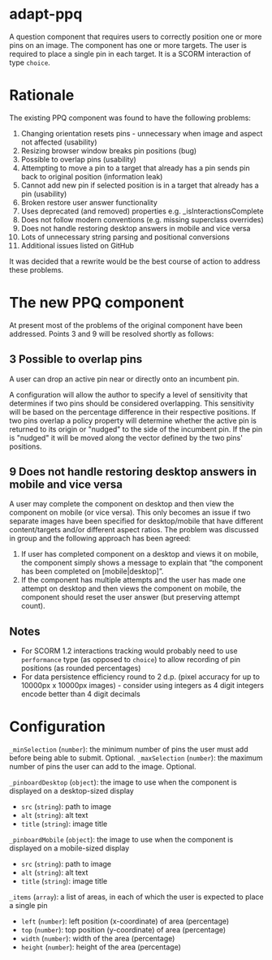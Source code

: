 # adapt-ppq

A question component that requires users to correctly position one or more pins on an image. The component has one or more targets. The user is required to place a single pin in each target. It is a SCORM interaction of type `choice`.

# Rationale

The existing PPQ component was found to have the following problems:

1. Changing orientation resets pins - unnecessary when image and aspect not affected (usability)
2. Resizing browser window breaks pin positions (bug)
3. Possible to overlap pins (usability)
4. Attempting to move a pin to a target that already has a pin sends pin back to original position (information leak)
5. Cannot add new pin if selected position is in a target that already has a pin (usability)
6. Broken restore user answer functionality
7. Uses deprecated (and removed) properties e.g. _isInteractionsComplete
8. Does not follow modern conventions (e.g. missing superclass overrides)
9. Does not handle restoring desktop answers in mobile and vice versa
10. Lots of unnecessary string parsing and positional conversions
11. Additional issues listed on GitHub

It was decided that a rewrite would be the best course of action to address these problems.

# The new PPQ component

At present most of the problems of the original component have been addressed. Points 3 and 9 will be resolved shortly as follows:

## 3 Possible to overlap pins

A user can drop an active pin near or directly onto an incumbent pin.

A configuration will allow the author to specify a level of sensitivity that determines if two pins should be considered overlapping. This sensitivity will be based on the percentage difference in their respective positions. If two pins overlap a policy property will determine whether the active pin is returned to its origin or "nudged" to the side of the incumbent pin. If the pin is "nudged" it will be moved along the vector defined by the two pins' positions.

## 9 Does not handle restoring desktop answers in mobile and vice versa

A user may complete the component on desktop and then view the component on mobile (or vice versa). This only becomes an issue if two separate images have been specified for desktop/mobile that have different content/targets and/or different aspect ratios. The problem was discussed in group and the following approach has been agreed:

1. If user has completed component on a desktop and views it on mobile, the component simply shows a message to explain that “the component has been completed on [mobile|desktop]”.
2. If the component has multiple attempts and the user has made one attempt on desktop and then views the component on mobile, the component should reset the user answer (but preserving attempt count).

## Notes

- For SCORM 1.2 interactions tracking would probably need to use `performance` type (as opposed to `choice`) to allow recording of pin positions (as rounded percentages)
- For data persistence efficiency round to 2 d.p. (pixel accuracy for up to 10000px x 10000px images) - consider using integers as 4 digit integers encode better than 4 digit decimals

# Configuration

`_minSelection` (`number`): the minimum number of pins the user must add before being able to submit. Optional.
`_maxSelection` (`number`): the maximum number of pins the user can add to the image. Optional.

`_pinboardDesktop` (`object`): the image to use when the component is displayed on a desktop-sized display
- `src` (`string`): path to image
- `alt` (`string`): alt text
- `title` (`string`): image title

`_pinboardMobile` (`object`): the image to use when the component is displayed on a mobile-sized display
- `src` (`string`): path to image
- `alt` (`string`): alt text
- `title` (`string`): image title

`_items` (`array`): a list of areas, in each of which the user is expected to place a single pin
- `left` (`number`): left position (x-coordinate) of area (percentage)
- `top` (`number`): top position (y-coordinate) of area (percentage)
- `width` (`number`): width of the area (percentage)
- `height` (`number`): height of the area (percentage)
